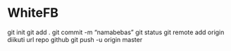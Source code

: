 # WhiteFB
git init
git add .
git commit -m “namabebas”
git status 
git remote add origin diikuti url repo github
git push -u origin master
